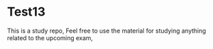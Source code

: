 # Test13
This is a study repo,
Feel free to use the material for studying anything related to the upcoming exam,
